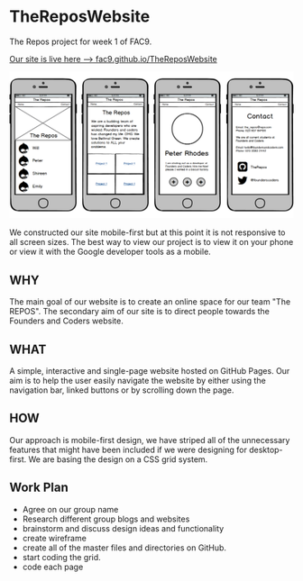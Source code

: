# TheReposWebsite
The Repos project for week 1 of FAC9.

[Our site is live here --> fac9.github.io/TheReposWebsite](https://fac9.github.io/TheReposWebsite/)

![Wireframe](https://github.com/FAC9/TheReposWebsite/blob/master/New%20Mockup%201.png)

We constructed our site mobile-first but at this point it is not responsive to all screen sizes. The best way to view our project is to view it on your phone or view it with the Google developer tools as a mobile. 

## WHY

The main goal of our website is to create an online space for our team "The REPOS". The secondary aim of our site is to direct people towards the Founders and Coders website.

## WHAT

A simple, interactive and single-page website hosted on GitHub Pages. Our aim is to help the user easily navigate the website by either using the navigation bar, linked buttons or by scrolling down the page.

## HOW

Our approach is mobile-first design, we have striped all of the unnecessary features that might have been included if we were designing for desktop-first. We are basing the design on a CSS grid system.

## Work Plan
  - Agree on our group name
  - Research different group blogs and websites
  - brainstorm and discuss design ideas and functionality
  - create wireframe
  - create all of the master files and directories on GitHub.
  - start coding the grid.
  - code each page
